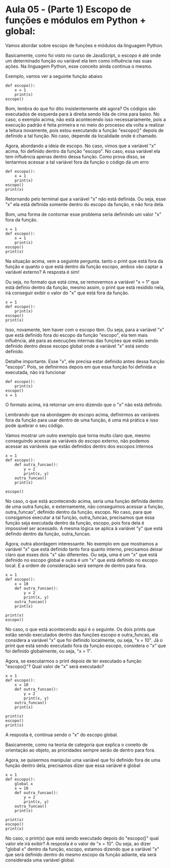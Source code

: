 # Aula 05 - (Parte 1) Escopo de funções e módulos em Python + global:
Vamos abordar sobre escopo de funções e módulos da linguagem Python.

Basicamente, como foi visto no curso de JavaScript, o escopo é até onde um determinado função ou variável ela tem como influência nas suas ações. Na linguagem Python, esse conceito ainda continua o mesmo.

Exemplo, vamos ver a seguinte função abaixo

    def escopo():
        x = 1
        print(x)
    escopo()

Bom, lembra do que foi dito insistentemente até agora? Os códigos são executados de esquerda para à direita sendo lida de cima para baixo. No caso, o exemplo acima, não está acontecendo isso necessariamente, pois a execução padrão é feita primeira e no meio do processo ela volta a realizar a leitura novamente, pois estou executando a função "escopo()" depois de definido a tal função. No caso, depende da localidade onde é chamado.

Agora, abordando a ideia de escopo. No caso, vimos que a variável "x" acima, foi definido dentro da função "escopo". No caso, essa variável ela tem influência apenas dentro dessa função. Como prova disso, se tentarmos acessar a tal variável fora da função o código dá um erro

    def escopo():
        x = 1
        print(x)
    escopo()
    print(x)

Retornando pelo terminal que a variável "x" não está definida. Ou seja, esse "x" ela está definida somente dentro do escopo da função, e não fora dela.

Bom, uma forma de contornar esse problema seria definindo um valor "x" fora da função.

    x = 1
    def escopo():
        x = 1
        print(x)
    escopo()
    print(x)

Na situação acima, vem a seguinte pergunta. tanto o print que está fora da função e quanto o que está dentro da função escopo, ambos vão captar a variável externo? A resposta é sim!

Ou seja, no formato que está cima, se removermos a variável "x = 1" que está definio dentro da função, mesmo assim, o print que está residido nela, irá conseguir exibir o valor do "x" que está fora da função.

    x = 1
    def escopo():
        print(x)
    escopo()
    print(x)

Isso, novamente, tem haver com o escopo tbm. Ou seja, para a variável "x" que está definido fora do escopo da função "escopo", ela tem mais influência, até para as execuções internas das funções que estão sendo definido dentro desse escopo global onde a variável "x" está sendo definido.

Detalhe importante. Esse "x", ele precisa estar definido antes dessa função "escopo". Pois, se definirmos depois em que essa função foi definida e executada, não irá funcionar

    def escopo():
        print(x)
    escopo()
    x = 1

O formato acima, irá retornar um erro dizendo que o "x" não está definido.

Lembrando que na abordagem do escopo acima, definirmos as variáveis fora da função para usar dentro de uma função, é uma má prática e isso pode quebrar o seu código.

Vamos mostrar um outro exemplo que torna muito claro que, mesmo conseguindo acessar as variáveis do escopo externo, não podemos acessar as variáveis que estão definidos dentro dos escopos internos

    x = 1
    def escopo():
        def outra_funcao():
            y = 2
            print(x, y)
        outra_funcao()
        print(x)
    
    escopo()

No caso, o que está acontecendo acima, seria uma função definida dentro de uma outra função, e externamente, não conseguimos acessar a função, outra_funcao", definido dentro da função, escopo. No caso, para que consigamos executar a tal função, outra_funcao, precisamos que essa função seja executada dentro da função, escopo, pois fora dela é impossível ser acessado. A mesma lógica se aplica à variável "y" que está defindo dentro da função, outra_funcao.

Agora, outra abordagem interessante. No exemplo em que mostramos a variável "x" que está definido tanto fora quanto interno, precisamos deixar claro que esses dois "x" são diferentes. Ou seja, uma é um "x" que está definido no escopo global e outra é um "x" que está definido no escopo local. E a ordem de consideração será sempre de dentro para fora.

    x = 1
    def escopo():
        x = 10
        def outra_funcao():
            y = 2
            print(x, y)
        outra_funcao()
        print(x)
    
    print(x)
    escopo()

No caso, o que está acontecendo aqui é o seguinte. Os dois prints que estão sendo executados dentro das funções escopo e outra_funcao, ela considera a variável "x" que foi definido localmente, ou seja, "x = 10". Já o print que está sendo executado fora da função escopo, considera o "x" que foi definido globalmente, ou seja, "x = 1".

Agora, se executarmos o print depois de ter executado a função "escopo()"? Qual valor de "x" será executado?

    x = 1
    def escopo():
        x = 10
        def outra_funcao():
            y = 2
            print(x, y)
        outra_funcao()
        print(x)
    
    print(x)
    escopo()
    print(x)

A resposta é, continua sendo o "x" do escopo global.

Basicamente, como na teoria de categoria que explica o coneito de orientação ao objeto, as prioridades sempre serão de dentro para fora.

Agora, se quisermos manipular uma variável que foi definido fora de uma função dentro dela, precisamos dizer que essa variável é global

    x = 1
    def escopo():
        global x
        x = 10
        def outra_funcao():
            y = 2
            print(x, y)
        outra_funcao()
        print(x)
    
    print(x)
    escopo()
    print(x)

No caso, o print(x) que está sendo executado depois do "escopo()" qual valor ele irá exibir? A resposta é o valor de "x = 10". Ou seja, ao dizer "global x" dentro da função, escopo, estamos dizendo que a variável "x" que será definido dentro do mesmo escopo da função adiante, ela será considerada uma variável global.